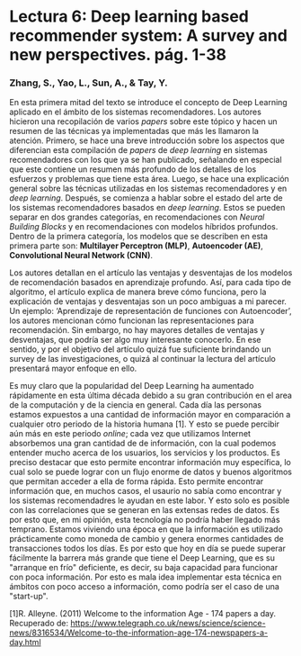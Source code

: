 <h1>Lectura 6: Deep learning based recommender system: A survey and new perspectives. pág. 1-38 </h1>
<h3>Zhang, S., Yao, L., Sun, A., & Tay, Y. </h3>  

En esta primera mitad del texto se introduce el concepto de Deep Learning aplicado en el ámbito de los sistemas recomendadores. Los autores hicieron una recopilación de varios *papers* sobre este tópico y hacen un resumen de las técnicas ya implementadas que más les llamaron la atención. Primero, se hace una breve introducción sobre los aspectos que diferencian esta compilación de *papers* de *deep learning* en sistemas recomendadores con los que ya se han publicado, señalando en especial que este contiene un resumen más profundo de los detalles de los esfuerzos y problemas que tiene esta área. Luego, se hace una explicación general sobre las técnicas utilizadas en los sistemas recomendadores y en *deep learning*. Después, se comienza a hablar sobre el estado del arte de los sistemas recomendadores basados en *deep learning*. Estos se pueden separar en dos grandes categorías, en recomendaciones con *Neural Building Blocks* y en recomendaciones con modelos híbridos profundos. Dentro de la primera categoría, los modelos que se describen en esta primera parte son: **Multilayer Perceptron (MLP)**, **Autoencoder (AE)**, **Convolutional Neural Network (CNN)**.

Los autores detallan en el artículo las ventajas y desventajas de los modelos de recomendación basados en aprendizaje profundo. Así, para cada tipo de algoritmo, el artículo explica de manera breve cómo funciona, pero la explicación de ventajas y desventajas son un poco ambiguas a mi parecer. Un ejemplo: ‘Aprendizaje de representación de funciones con Autoencoder’, los autores mencionan cómo funcionan las representaciones para recomendación. Sin embargo, no hay mayores detalles de ventajas y desventajas, que podría ser algo muy interesante conocerlo. En ese sentido, y por el objetivo del artículo quizá fue suficiente brindando un survey de las investigaciones, o quizá al continuar la lectura del artículo presentará mayor enfoque en ello. 

Es muy claro que la popularidad del Deep Learning ha aumentado rápidamente en esta última década debido a su gran contribución en el area de la computación y de la ciencia en general. Cada día las personas estamos expuestos a una cantidad de información mayor en comparación a cualquier otro periodo de la historia humana [1]. Y esto se puede percibir aún más en este periodo *online*; cada vez que utilizamos Internet absorbemos una gran cantidad de de información, con la cual podemos entender mucho acerca de los usuarios, los servicios y los productos. Es preciso destacar que esto permite encontrar información muy específica, lo cual solo se puede lograr con un flujo enorme de datos y buenos algoritmos que permitan acceder a ella de forma rápida. Esto permite encontrar información que, en muchos casos, el usaurio no sabía como encontrar y los sistemas recomendadres le ayudan en este labor. Y esto solo es posible con las correlaciones que se generan en las extensas redes de datos. Es por esto que, en mi opinión, esta tecnología no podría haber llegado más temprano. Estamos viviendo una época en que la información es utilizado prácticamente como moneda de cambio y genera enormes cantidades de transacciones todos los días. Es por esto que hoy en día se puede superar fácilmente la barrera más grande que tiene el Deep Learning, que es su "arranque en frío" deficiente, es decir, su baja capacidad para funcionar con poca información. Por esto es mala idea implementar esta técnica en ámbitos con poco acceso a información, como podría ser el caso de una "start-up".


[1]R. Alleyne. (2011) Welcome to the information Age - 174 papers a day. Recuperado de: https://www.telegraph.co.uk/news/science/science-news/8316534/Welcome-to-the-information-age-174-newspapers-a-day.html 
